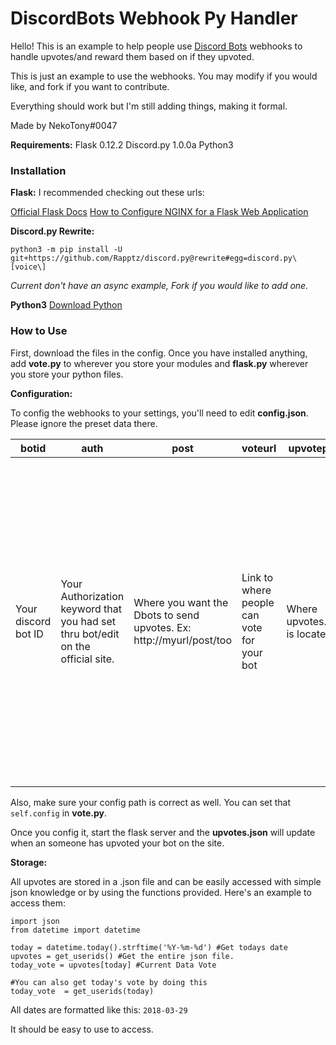 # DiscordBots Webhook  Py Handler

 Hello! This is an example to help people use [Discord Bots](https://discordbots.org/) webhooks to handle upvotes/and reward them based on if they upvoted.

This is just an example to use the webhooks. You may modify if you would like, and fork if you want to contribute. 

Everything should work but I'm still adding things, making it formal.

Made by NekoTony#0047
 
**Requirements:**
 Flask 0.12.2
 Discord.py 1.0.0a
 Python3
 
### Installation
**Flask:** I recommended checking out these urls:

[Official Flask Docs](http://flask.pocoo.org/docs/0.12/installation/)
[How to Configure NGINX for a Flask Web Application](http://www.patricksoftwareblog.com/how-to-configure-nginx-for-a-flask-web-application/)

**Discord.py Rewrite:**

    python3 -m pip install -U git+https://github.com/Rapptz/discord.py@rewrite#egg=discord.py\[voice\]

*Current don't have an async example, Fork if you would like to add one.*

**Python3**
[Download Python](https://www.python.org/downloads/)

### How to Use

First, download the files in the config. Once you have installed anything, add **vote.py** to wherever you store your modules and **flask.py** wherever you store your python files.

**Configuration:**

To config the webhooks to your settings, you'll need to edit **config.json**.  Please ignore the preset data there.

|botid| auth | post | voteurl| upvotepath | reset |
|--|--|--|--|--|--|
| Your discord bot ID| Your Authorization keyword that you had set thru bot/edit on the official site. | Where you want the Dbots to send upvotes. Ex: http://myurl/post/too| Link to where people can vote for your bot | Where upvotes.json is located | Whether or not you want to store past day upvotes. 0 is default, meaning you would like to store past days. Otherwise, if you want to store only the current day upvotes then set it to 1. Set it to 1 if you want to save space.
 
 Also, make sure your config path is correct as well. You can set that `self.config` in **vote.py**.

Once you config it, start the flask server and the **upvotes.json** will update when an someone has upvoted your bot on the site.

**Storage:**

All upvotes are stored in a .json file and can be easily accessed with simple json knowledge or by using the functions provided. Here's an example to access them:

    import json
    from datetime import datetime
    
    today = datetime.today().strftime('%Y-%m-%d') #Get todays date 
    upvotes = get_userids() #Get the entire json file.
    today_vote = upvotes[today] #Current Data Vote
    
    #You can also get today's vote by doing this
    today_vote  = get_userids(today)

All dates are formatted like this: `2018-03-29`

It should be easy to use to access.

